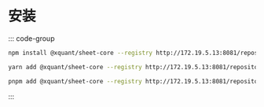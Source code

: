 # 安装

::: code-group

```bash [npm]
npm install @xquant/sheet-core --registry http://172.19.5.13:8081/repository/xquant-npm-public/
```

```bash [yarn]
yarn add @xquant/sheet-core --registry http://172.19.5.13:8081/repository/xquant-npm-public/
```

```bash [pnpm]
pnpm add @xquant/sheet-core --registry http://172.19.5.13:8081/repository/xquant-npm-public/
```

:::
